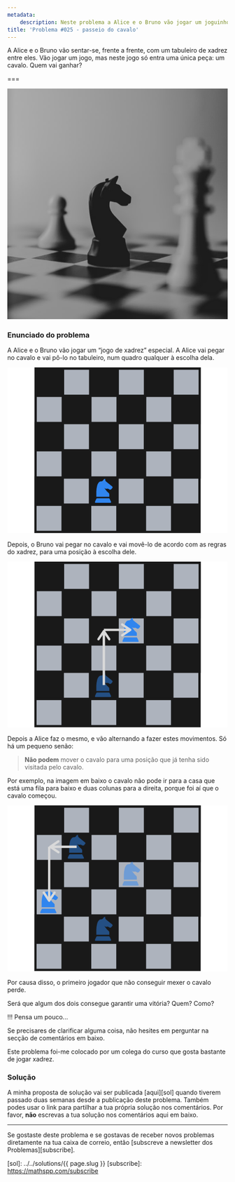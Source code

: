 ```yaml
---
metadata:
    description: Neste problema a Alice e o Bruno vão jogar um joguinho que também se joga num tabuleiro de xadrez, mas não é xadrez!
title: 'Problema #025 - passeio do cavalo'
---
```


A Alice e o Bruno vão sentar-se, frente a frente, com um tabuleiro de xadrez entre eles.
Vão jogar um jogo, mas neste jogo só entra uma única peça: um cavalo.
Quem vai ganhar?

===

![Um cavalo de xadrez](thumbnail.jpg "Fotografia de Piotr Makowski no Unsplash")

### Enunciado do problema

A Alice e o Bruno vão jogar um “jogo de xadrez” especial.
A Alice vai pegar no cavalo e vai pô-lo no tabuleiro, num quadro qualquer à escolha dela.

![Um tabuleiro de xadrez com um cavalo](_chessboard_01.png)

Depois, o Bruno vai pegar no cavalo e vai movê-lo de acordo com as regras do xadrez, para uma posição à escolha dele.

![Mesmo tabuleiro depois de mais um movimento do cavalo](_chessboard_02.png)

Depois a Alice faz o mesmo, e vão alternando a fazer estes movimentos.
Só há um pequeno senão:

 > **Não podem** mover o cavalo para uma posição que já tenha sido visitada pelo cavalo.

Por exemplo, na imagem em baixo o cavalo não pode ir para a casa que está uma fila para baixo e duas colunas para a direita, porque foi aí que o cavalo começou.

![Mesmo tabuleiro de xadrez com algumas posições já visitadas](_chessboard_03.png)

Por causa disso, o primeiro jogador que não conseguir mexer o cavalo perde.

Será que algum dos dois consegue garantir uma vitória? Quem? Como?

!!! Pensa um pouco...

Se precisares de clarificar alguma coisa, não hesites em perguntar na secção de comentários em baixo.

Este problema foi-me colocado por um colega do curso que gosta bastante de jogar xadrez.

### Solução

A minha proposta de solução vai ser publicada [aqui][sol] quando tiverem passado duas semanas desde a publicação deste problema. Também podes usar o link para partilhar a tua própria solução nos comentários. Por favor, **não** escrevas a tua solução nos comentários aqui em baixo.
<!--Podes encontrar a minha proposta de solução [aqui][sol], para confirmares a tua resposta. Também podes usar o link para partilhar a tua própria solução nos comentários. Por favor, **não** escrevas a tua solução nos comentários aqui em baixo.-->

---

Se gostaste deste problema e se gostavas de receber novos problemas diretamente na tua caixa de correio, então [subscreve a newsletter dos Problemas][subscribe].

[sol]: ../../solutions/{{ page.slug }}
[subscribe]: https://mathspp.com/subscribe
